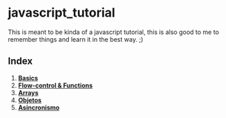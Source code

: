 # javascript_tutorial
This is meant to be kinda of a javascript tutorial, this is also good to me to remember things and learn it in the best way. ;)

## Index
1. **[Basics](fundamentos_js/1-Basics)**
2. **[Flow-control & Functions](fundamentos_js/2-Flow-control-&-functions)**
3. **[Arrays](fundamentos_js/3-Arrays)**
4. **[Objetos](fundamentos_js/4-Objetos)**
5. **[Asincronismo](fundamentos_js/4-Asincronismo)**
